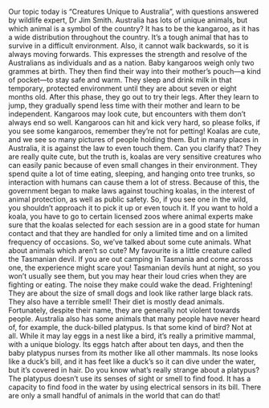 Our topic today is “Creatures Unique to Australia”, with questions answered by wildlife expert, Dr Jim Smith.
Australia has lots of unique animals, but which animal is a symbol of the country?
It has to be the kangaroo, as it has a wide distribution throughout the country. It’s a tough animal that has to survive in a difficult environment. Also, it cannot walk backwards, so it is always moving forwards. This expresses the strength and resolve of the Australians as individuals and as a nation. Baby kangaroos weigh only two grammes at birth. They then find their way into their mother’s pouch—a kind of pocket—to stay safe and warm. They sleep and drink milk in that temporary, protected environment until they are about seven or eight months old. After this phase, they go out to try their legs. After they learn to jump, they gradually spend less time with their mother and learn to be independent. Kangaroos may look cute, but encounters with them don’t always end so well. Kangaroos can hit and kick very hard, so please folks, if you see some kangaroos, remember they’re not for petting!
Koalas are cute, and we see so many pictures of people holding them. But in many places in Australia, it is against the law to even touch them. Can you clarify that?
They are really quite cute, but the truth is, koalas are very sensitive creatures who can easily panic because of even small changes in their environment. They spend quite a lot of time eating, sleeping, and hanging onto tree trunks, so interaction with humans can cause them a lot of stress. Because of this, the government began to make laws against touching koalas, in the interest of animal protection, as well as public safety. So, if you see one in the wild, you shouldn’t approach it to pick it up or even touch it. If you want to hold a koala, you have to go to certain licensed zoos where animal experts make sure that the koalas selected for each session are in a good state for human contact and that they are handled for only a limited time and on a limited frequency of occasions. So, we’ve talked about some cute animals.
What about animals which aren’t so cute?
My favourite is a little creature called the Tasmanian devil. If you are out camping in Tasmania and come across one, the experience might scare you! Tasmanian devils hunt at night, so you won’t usually see them, but you may hear their loud cries when they are fighting or eating. The noise they make could wake the dead. Frightening! They are about the size of small dogs and look like rather large black rats. They also have a terrible smell! Their diet is mostly dead animals. Fortunately, despite their name, they are generally not violent towards people.
Australia also has some animals that many people have never heard of, for example, the duck-billed platypus. Is that some kind of bird?
Not at all. While it may lay eggs in a nest like a bird, it’s really a primitive mammal, with a unique biology. Its eggs hatch after about ten days, and then the baby platypus nurses from its mother like all other mammals. Its nose looks like a duck’s bill, and it has feet like a duck’s so it can dive under the water, but it’s covered in hair. Do you know what’s really strange about a platypus? The platypus doesn’t use its senses of sight or smell to find food. It has a capacity to find food in the water by using electrical sensors in its bill. There are only a small handful of animals in the world that can do that!